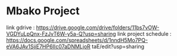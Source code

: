 # Mbako Project
link gdrive : https://drive.google.com/drive/folders/11bs7vOW-VGDYuLpQnx-FzJvT6W-y5a-Q?usp=sharing
link project schedule : https://docs.google.com/spreadsheets/d/1nndH5Mo7PQ-eVA6JAv1SjiE7HP6IIc07aDNMLjoR
taE/edit?usp=sharing

